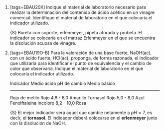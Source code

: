 1.  [tags=EBAU20X] Indique el material de laboratorio necesario para realizar la determinación del contenido de ácido acético en un vinagre comercial. Identifique el material de laboratorio en el que colocaría el indicador utilizado.

    {S} Bureta con soporte, erlenmeyer, pipeta aforada y probeta. El indicador se colocaría en el matraz Erlenmeyer en el que se encuentra la disolución acuosa de vinagre.

1.  [tags=EBAU19O-B] Para la valoración de una base fuerte, NaOH(ac), con un ácido fuerte, HCl(ac), proponga, de forma razonada, el indicador que utilizaría para identificar el punto de equivalencia y el cambio de color que observaría. Indique el material de laboratorio en el que colocaría el indicador utilizado.

    Indicador               Medio ácido      pH de cambio      Medio básico
    ---------------------- -------------   ----------------  ----------------
    Rojo de metilo             Rojo           4,8 - 6,0          Amarillo
    Tornasol                   Rojo           5,0 - 8,0           Azul
    Fenolftaleína            Incoloro         8,2 - 10,0          Rosa

    {S} El mejor indicador será aquel que cambie netamente a $pH = 7$, es decir, el **tornasol**. El indicador deberá colocarse en el **erlenmeyer** junto con la disolución de NaOH.

